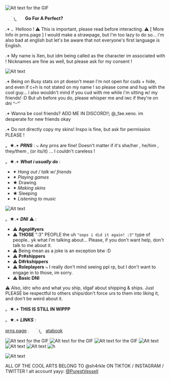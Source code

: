 ![Alt text for the GIF](https://ik.imagekit.io/22tifjcqh/Untitled256_20251018160342.png)

⠀ ִ  ࣪   ׅ  𐔌ㅤ **Go For A Perfect?**

.𖥔 、Hellooo ! ⚠︎ This is important, please read before interacting. ⚠︎ [ More Info in prns.page ]
I would make a strawpage, but I'm too lazy to do so... i'm also bad at english but let's be aware that not everyone's first language is English.

.𖥔 My name is Xen, but idm being called as the character im associated with ! Nicknames are fine as well, but please ask for my consent !

![Alt text](https://ik.imagekit.io/22tifjcqh/GzYKVY7XMAAQR1W-ezgif.com-gif-maker.gif)

.𖥔 Being on Busy stats on pt doesn't mean I'm not open for cuds + hide, and even if c+h is not stated on my name ! so please come and hug with the cool guy... i also wouldn't mind if you cud with me while i'm sitting w/ my friends! :D But uh before you do, please whisper me and iwc if they're on dni ^-^'

.𖥔 Wanna be cool friends? ADD ME IN DISCORD!!; @_fae.xeno. im desperate for new friends okay

.𖥔 Do not directly copy my skins! Inspo is fine, but ask for permission PLEASE !


。★.𖥔 *__PRNS__* :
⤷
Any prns are fine! Doesn't matter if it's she/her , he/him , they/them , (or its/it) ... I couldn't careless !

。★.𖥔 *__What i usually do__* :
- ✦ *Hang out / talk w/ friends*
- ✦ *Playing games*
- ★ Drawing
- ✦ *Making skins*
- ★ Sleeping
- ✦ *Listening to music*

![Alt text](https://ik.imagekit.io/22tifjcqh/output-onlinegiftools%20(2).gif)

。★.𖥔 ***DNI*** ⚠︎ :
- ⚠︎ **Agepl#yers**
- ⚠︎ **THOSE** ":3" PEOPLE the uh `"oops i did it again! :3"` type of people.. yk what I'm talking about... Please, if you don't want help, don't talk to me about it.
- ⚠︎ Being mean as a joke is an exception btw :D
- ⚠︎ **Pr#shippers**
- ⚠︎ **D#rkshippers**
- ⚠︎ **Roleplayers** ⤷ I really don't mind seeing ppl rp, but I don't want to engage in to those, im sorry.
- ⚠︎ **Basic DNI**

⚠︎ Also, idrc who and what you ship, idgaf about shipping & ships. Just PLEASE be respectful to others ships/don't force urs to them into liking it, and don't be weird about it.

。★.𖥔 **THIS IS STILL IN WIPPP**


。★.𖥔 *__LINKS__* :

[prns.page](https://en.pronouns.page/@Xe.mn0) . ⠀ ִ  ࣪   ׅ  𐔌ㅤ[atabook](https://d0zing.atabook.org/)

![Alt text for the GIF](https://ik.imagekit.io/22tifjcqh/vhk6nj.gif) ![Alt text for the GIF](https://ik.imagekit.io/22tifjcqh/6v2ges.gif) ![Alt text for the GIF](https://ik.imagekit.io/22tifjcqh/llgdmt.gif) ![Alt text](https://ik.imagekit.io/22tifjcqh/lovesick.webp) ![Alt text](https://ik.imagekit.io/22tifjcqh/cvju04.gif) ![Alt text](https://ik.imagekit.io/22tifjcqh/sxpn4n.gif) ![h](https://ik.imagekit.io/22tifjcqh/jxkkf5.gif)



![Alt text](https://ik.imagekit.io/22tifjcqh/G34YY77WcAAky0E-unscreen.gif)





















ALL OF THE COOL ARTS BELONG TO @sh4rkle ON TIKTOK / INSTAGRAM / TWITTER !
alt account yayy: [@PurestVessell](https://github.com/PurestVessell)

















































